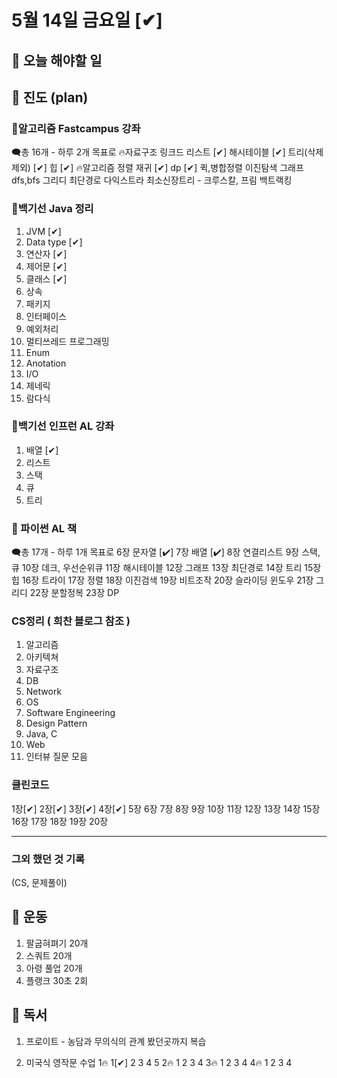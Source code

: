 # 5월 14일 금요일 [✔]

## 📌 오늘 해야할 일


## 📌 진도 (plan)

### 📌알고리즘 Fastcampus 강좌

🗨총 16개 - 하루 2개 목표로
🔥자료구조
링크드 리스트 [✔]
해시테이블 [✔]
트리(삭제 제외) [✔]
힙 [✔]
🔥알고리즘
정렬
재귀 [✔]
dp [✔]
퀵,병합정렬
이진탐색
그래프
dfs,bfs
그리디
최단경로
다익스트라
최소신장트리 - 크루스칼, 프림
백트랙킹

### 📌백기선 Java 정리

1. JVM [✔]
2. Data type [✔]
3. 연산자 [✔]
4. 제어문 [✔]
5. 클래스 [✔]
6. 상속
7. 패키지
8. 인터페이스
9. 예외처리
10. 멀티쓰레드 프로그래밍
11. Enum
12. Anotation
13. I/O
14. 제네릭
15. 람다식

### 📌백기선 인프런 AL 강좌

1. 배열 [✔]
2. 리스트
3. 스택
4. 큐
5. 트리

### 📌 파이썬 AL 책

🗨총 17개 - 하루 1개 목표로
6장 문자열 [✔]
7장 배열 [✔]
8장 연결리스트
9장 스택,큐
10장 데크, 우선순위큐
11장 해시테이블
12장 그래프
13장 최단경로
14장 트리
15장 힙
16장 트라이
17장 정렬
18장 이진검색
19장 비트조작
20장 슬라이딩 윈도우
21장 그리디
22장 분할정복
23장 DP

### CS정리 ( 희찬 블로그 참조 )

1. 알고리즘
2. 아키텍쳐
3. 자료구조
4. DB
5. Network
6. OS
7. Software Engineering
8. Design Pattern
9. Java, C
10. Web
11. 인터뷰 질문 모음

### 클린코드

1장[✔] 2장[✔] 3장[✔] 4장[✔] 5장
6장 7장 8장 9장 10장
11장 12장 13장 14장 15장
16장 17장 18장 19장 20장

_____

### 그외 했던 것 기록
(CS, 문제풀이)

## 📌 운동

1. 팔굽혀펴기 20개 
2. 스쿼트 20개 
3. 아령 풀업 20개
4. 플랭크 30초 2회 

## 📌 독서

1. 프로이트 - 농담과 무의식의 관계 봤던곳까지 복습

2. 미국식 영작문 수업
1🔥 1[✔] 2 3 4 5
2🔥 1 2 3 4
3🔥 1 2 3 4
4🔥 1 2 3 4
